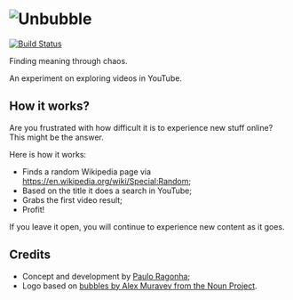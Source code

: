 # <img src='https://github.com/pirelenito/unbubble/raw/master/banner.png' title='Unbubble' />

[![Build Status](https://travis-ci.org/pirelenito/unbubble.svg)](https://travis-ci.org/pirelenito/unbubble)

Finding meaning through chaos.

An experiment on exploring videos in YouTube.

## How it works?

Are you frustrated with how difficult it is to experience new stuff online? This might be the answer.

Here is how it works:

- Finds a random Wikipedia page via https://en.wikipedia.org/wiki/Special:Random;
- Based on the title it does a search in YouTube;
- Grabs the first video result;
- Profit!

If you leave it open, you will continue to experience new content as it goes.

## Credits

- Concept and development by [Paulo Ragonha](https://github.com/pirelenito);
- Logo based on [bubbles by Alex Muravev from the Noun Project](https://thenounproject.com/search/?q=bubble&i=1251056).

